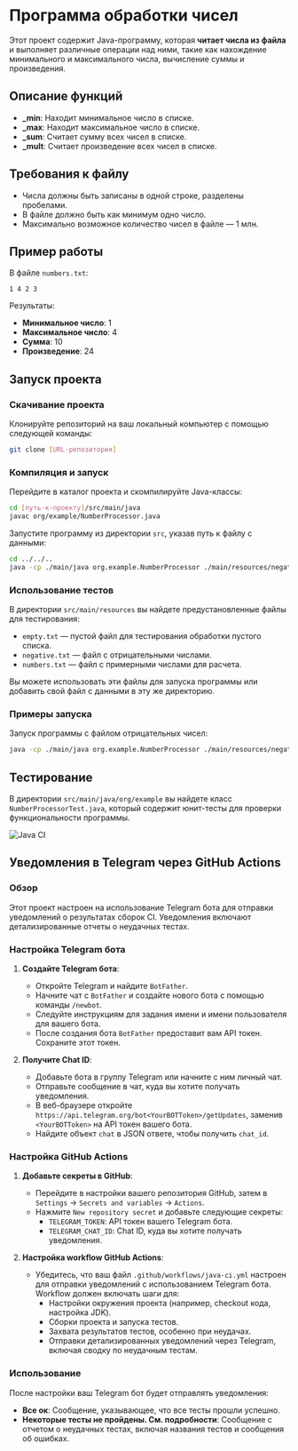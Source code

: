 # Программа обработки чисел

Этот проект содержит Java-программу, которая **читает числа из файла** и выполняет различные операции над ними, такие как нахождение минимального и максимального числа, вычисление суммы и произведения.

## Описание функций

- **_min**: Находит минимальное число в списке.
- **_max**: Находит максимальное число в списке.
- **_sum**: Считает сумму всех чисел в списке.
- **_mult**: Считает произведение всех чисел в списке.

## Требования к файлу

- Числа должны быть записаны в одной строке, разделены пробелами.
- В файле должно быть как минимум одно число.
- Максимально возможное количество чисел в файле — 1 млн.

## Пример работы

В файле `numbers.txt`:

```
1 4 2 3
```

Результаты:
- **Минимальное число**: 1
- **Максимальное число**: 4
- **Сумма**: 10
- **Произведение**: 24

## Запуск проекта

### Скачивание проекта

Клонируйте репозиторий на ваш локальный компьютер с помощью следующей команды:

```bash
git clone [URL-репозитория]
```

### Компиляция и запуск

Перейдите в каталог проекта и скомпилируйте Java-классы:

```bash
cd [путь-к-проекту]/src/main/java
javac org/example/NumberProcessor.java
```

Запустите программу из директории `src`, указав путь к файлу с данными:

```bash
cd ../../..
java -cp ./main/java org.example.NumberProcessor ./main/resources/negative.txt
```

### Использование тестов

В директории `src/main/resources` вы найдете предустановленные файлы для тестирования:

- `empty.txt` — пустой файл для тестирования обработки пустого списка.
- `negative.txt` — файл с отрицательными числами.
- `numbers.txt` — файл с примерными числами для расчета.

Вы можете использовать эти файлы для запуска программы или добавить свой файл с данными в эту же директорию.

### Примеры запуска

Запуск программы с файлом отрицательных чисел:

```bash
java -cp ./main/java org.example.NumberProcessor ./main/resources/negative.txt
```

## Тестирование

В директории `src/main/java/org/example` вы найдете класс `NumberProcessorTest.java`, который содержит юнит-тесты для проверки функциональности программы.

![Java CI](https://github.com/maybebbaby/TZ_2/actions/workflows/java-ci.yml/badge.svg)

## Уведомления в Telegram через GitHub Actions

### Обзор
Этот проект настроен на использование Telegram бота для отправки уведомлений о результатах сборок CI. Уведомления включают детализированные отчеты о неудачных тестах.

### Настройка Telegram бота

1. **Создайте Telegram бота**:
   - Откройте Telegram и найдите `BotFather`.
   - Начните чат с `BotFather` и создайте нового бота с помощью команды `/newbot`.
   - Следуйте инструкциям для задания имени и имени пользователя для вашего бота.
   - После создания бота `BotFather` предоставит вам API токен. Сохраните этот токен.

2. **Получите Chat ID**:
   - Добавьте бота в группу Telegram или начните с ним личный чат.
   - Отправьте сообщение в чат, куда вы хотите получать уведомления.
   - В веб-браузере откройте `https://api.telegram.org/bot<YourBOTToken>/getUpdates`, заменив `<YourBOTToken>` на API токен вашего бота.
   - Найдите объект `chat` в JSON ответе, чтобы получить `chat_id`.

### Настройка GitHub Actions

1. **Добавьте секреты в GitHub**:
   - Перейдите в настройки вашего репозитория GitHub, затем в `Settings` -> `Secrets and variables` -> `Actions`.
   - Нажмите `New repository secret` и добавьте следующие секреты:
     - `TELEGRAM_TOKEN`: API токен вашего Telegram бота.
     - `TELEGRAM_CHAT_ID`: Chat ID, куда вы хотите получать уведомления.

2. **Настройка workflow GitHub Actions**:
   - Убедитесь, что ваш файл `.github/workflows/java-ci.yml` настроен для отправки уведомлений с использованием Telegram бота. Workflow должен включать шаги для:
     - Настройки окружения проекта (например, checkout кода, настройка JDK).
     - Сборки проекта и запуска тестов.
     - Захвата результатов тестов, особенно при неудачах.
     - Отправки детализированных уведомлений через Telegram, включая сводку по неудачным тестам.

### Использование
После настройки ваш Telegram бот будет отправлять уведомления:
- **Все ок**: Сообщение, указывающее, что все тесты прошли успешно.
- **Некоторые тесты не пройдены. См. подробности**: Сообщение с отчетом о неудачных тестах, включая названия тестов и сообщения об ошибках.
